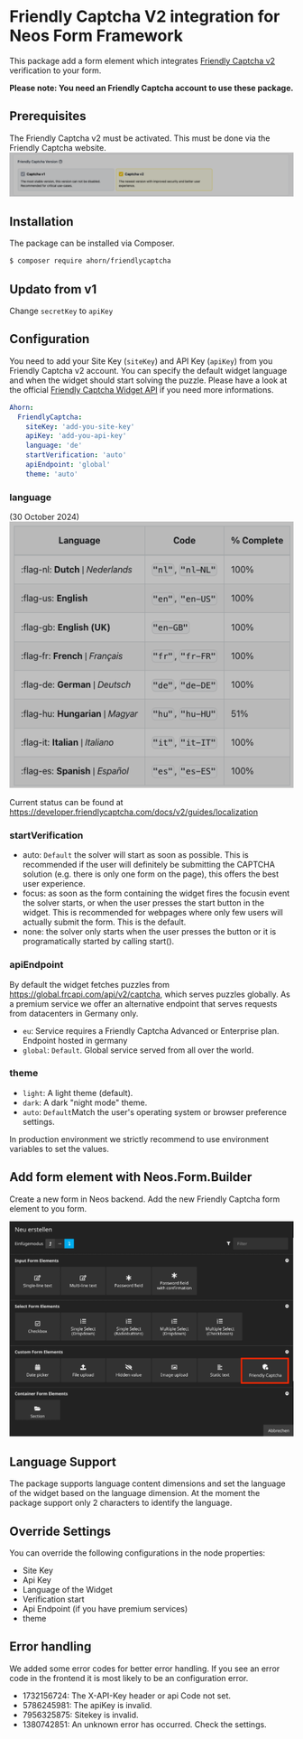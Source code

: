# Friendly Captcha V2 integration for Neos Form Framework

This package add a form element which integrates [Friendly Captcha v2](https://friendlycaptcha.com/) verification to your form.

**Please note: You need an Friendly Captcha account to use these package.**

## Prerequisites

The Friendly Captcha v2 must be activated. This must be done via the Friendly Captcha website.
![Captch Element](Documentation/Images/activate-friendly-captcha-v2.png)

## Installation

The package can be installed via Composer.

```bash
$ composer require ahorn/friendlycaptcha
```

## Updato from v1

Change `secretKey` to `apiKey`

## Configuration

You need to add your Site Key (`siteKey`) and API Key (`apiKey`) from you Friendly Captcha v2 account. You can specify the default widget language and when the widget should start solving the puzzle. Please have a look at the official [Friendly Captcha Widget API](https://developer.friendlycaptcha.com/docs/v2/) if you need more informations.

```yaml
Ahorn:
  FriendlyCaptcha:
    siteKey: 'add-you-site-key'
    apiKey: 'add-you-api-key'
    language: 'de'
    startVerification: 'auto'
    apiEndpoint: 'global'
    theme: 'auto'
```

### language
(30 October 2024)  
![Captch Element](Documentation/Images/language-support.png)

Current status can be found at <https://developer.friendlycaptcha.com/docs/v2/guides/localization>


### startVerification

* auto: `Default` the solver will start as soon as possible. This is recommended if the user will definitely be submitting the CAPTCHA solution (e.g. there is only one form on the page), this offers the best user experience.
* focus: as soon as the form containing the widget fires the focusin event the solver starts, or when the user presses the start button in the widget. This is recommended for webpages where only few users will actually submit the form. This is the default.
* none: the solver only starts when the user presses the button or it is programatically started by calling start().

### apiEndpoint

By default the widget fetches puzzles from https://global.frcapi.com/api/v2/captcha, which serves puzzles globally. As a premium service we offer an alternative endpoint that serves requests from datacenters in Germany only. 

* `eu`: Service requires a Friendly Captcha Advanced or Enterprise plan. Endpoint hosted in germany
* `global`: `Default`. Global service served from all over the world.

### theme

* `light`: A light theme (default).
* `dark`: A dark "night mode" theme.
* `auto`: `Default`Match the user's operating system or browser preference settings.

In production environment we strictly recommend to use environment variables to set the values.

## Add form element with Neos.Form.Builder

Create a new form in Neos backend. Add the new Friendly Captcha form element to you form.

![Captch Element](Documentation/Images/add-frc-fom-element.jpg)

## Language Support

The package supports language content dimensions and set the language of the widget based on the language dimension. At the moment the package support only 2 characters to identify the language.

## Override Settings

You can override the following configurations in the node properties:

* Site Key
* Api Key
* Language of the Widget
* Verification start
* Api Endpoint (if you have premium services)
* theme

## Error handling

We added some error codes for better error handling.
If you see an error code in the frontend it is most likely to be an configuration error.

* 1732156724: The X-API-Key header or api Code not set.
* 5786245981: The apiKey is invalid.
* 7956325875: Sitekey is invalid.
* 1380742851: An unknown error has occurred. Check the settings.
